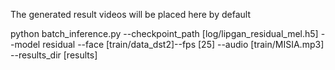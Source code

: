 The generated result videos will be placed here by default

python batch_inference.py --checkpoint_path [log/lipgan_residual_mel.h5] --model residual --face [train/data_dst2]--fps [25] --audio [train/MISIA.mp3] --results_dir [results]